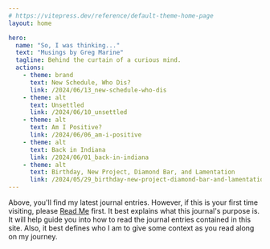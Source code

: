 ```yaml
---
# https://vitepress.dev/reference/default-theme-home-page
layout: home

hero:
  name: "So, I was thinking..."
  text: "Musings by Greg Marine"
  tagline: Behind the curtain of a curious mind.
  actions:
    - theme: brand
      text: New Schedule, Who Dis?
      link: /2024/06/13_new-schedule-who-dis
    - theme: alt
      text: Unsettled
      link: /2024/06/10_unsettled
    - theme: alt
      text: Am I Positive?
      link: /2024/06/06_am-i-positive
    - theme: alt
      text: Back in Indiana
      link: /2024/06/01_back-in-indiana
    - theme: alt
      text: Birthday, New Project, Diamond Bar, and Lamentation
      link: /2024/05/29_birthday-new-project-diamond-bar-and-lamentation
---
```


Above, you'll find my latest journal entries. However, if this is your first time visiting, please [Read Me](read-me) first. It best explains what this journal's purpose is. It will help guide you into how to read the journal entries contained in this site. Also, it best defines who I am to give some context as you read along on my journey.